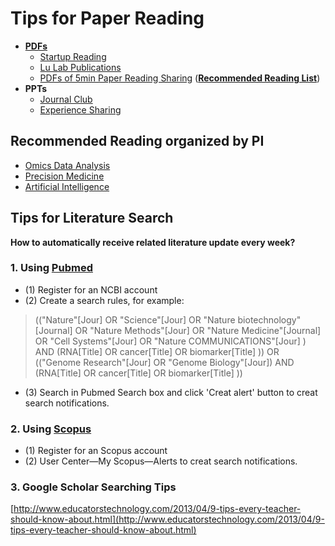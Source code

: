 # Tips for Paper Reading

* [**PDFs**](https://cloud.tsinghua.edu.cn/d/07d2b19d6b284ebea5ea/)
  * [Startup Reading](https://cloud.tsinghua.edu.cn/d/07d2b19d6b284ebea5ea/?p=%2F0.%20Startup\&mode=list)
  * [Lu Lab Publications](https://cloud.tsinghua.edu.cn/d/07d2b19d6b284ebea5ea/?p=%2FLu%20Lab%20Publications\&mode=list)
  * [PDFs of 5min Paper Reading Sharing](https://cloud.tsinghua.edu.cn/d/9d49a35091bc41baa830/) ([**Recommended Reading List**](https://365.kdocs.cn/l/cl71Q0YisgIh))
* **PPTs**
  * [Journal Club](https://cloud.tsinghua.edu.cn/d/3fc850ee450b4d00b402/)
  * [Experience Sharing ](https://cloud.tsinghua.edu.cn/d/4bab0cf9ce98463aa7d4/)

## **Recommended Reading organized by PI**

* [Omics Data Analysis](omics/)
* [Precision Medicine](med/)
* [Artificial Intelligence](ai/)

## Tips for Literature Search

**How to automatically receive related literature update every week?**

### 1. Using [Pubmed](https://www.ncbi.nlm.nih.gov/pubmed)

* (1) Register for an NCBI account
* (2) Create a search rules, for example:

> (("Nature"\[Jour] OR "Science"\[Jour] OR "Nature biotechnology"\[Journal] OR "Nature Methods"\[Jour] OR "Nature Medicine"\[Journal] OR "Cell Systems"\[Jour] OR "Nature COMMUNICATIONS"\[Jour] ) AND (RNA\[Title] OR cancer\[Title] OR biomarker\[Title] )) OR (("Genome Research"\[Jour] OR "Genome Biology"\[Jour]) AND (RNA\[Title] OR cancer\[Title] OR biomarker\[Title] ))

* (3) Search in Pubmed Search box and click 'Creat alert' button to creat search notifications.

### 2. Using [Scopus](https://www.scopus.com/)

* (1) Register for an Scopus account
* (2) User Center—My Scopus—Alerts to creat search notifications.

### 3. Google Scholar Searching Tips

[http://www.educatorstechnology.com/2013/04/9-tips-every-teacher-should-know-about.html](http://www.educatorstechnology.com/2013/04/9-tips-every-teacher-should-know-about.html)
